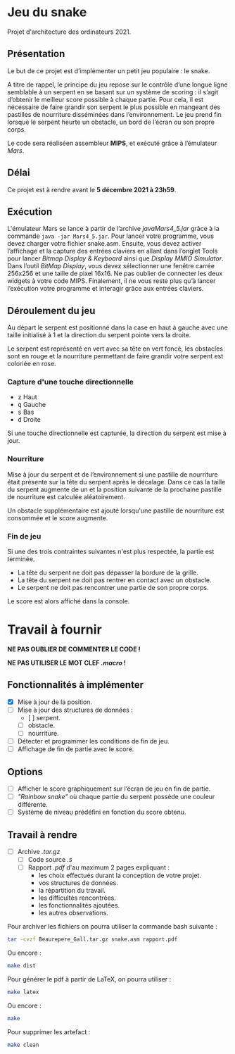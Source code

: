 # Jeu du snake

Projet d'architecture des ordinateurs 2021.

## Présentation

Le but de ce projet est d’implémenter un petit jeu populaire : le snake.

A titre de rappel, le principe du jeu repose sur le contrôle d’une longue ligne semblable à un serpent en se basant sur un système de scoring : il s’agit d’obtenir le meilleur score possible à chaque partie.
Pour cela, il est nécessaire de faire grandir son serpent le plus possible en mangeant des pastilles de nourriture disséminées dans l’environnement. Le jeu prend fin lorsque le serpent heurte un obstacle, un bord de l’écran ou son propre corps.

Le code sera réaliséen assembleur **MIPS**, et exécuté grâce à l’émulateur _Mars_.

## Délai

Ce projet est à rendre avant le **5 décembre 2021 à 23h59**.

## Exécution

L'émulateur Mars se lance à partir de l’archive _javaMars4\_5.jar_ grâce à la commande `java -jar Mars4_5.jar`. Pour lancer votre programme, vous devez charger votre fichier snake.asm. Ensuite, vous devez activer l’affichage et la capture des entrées claviers en allant dans l’onglet Tools pour lancer _Bitmap Display & Keyboard_ ainsi que _Display MMIO Simulator_. Dans l’outil _BitMap Display_, vous devez sélectionner une fenêtre carrée 256x256 et une taille de pixel 16x16. Ne pas oublier de connecter les deux widgets à votre code MIPS. Finalement, il ne vous reste plus qu’à lancer l’exécution votre programme et interagir grâce aux entrées claviers.

## Déroulement du jeu

Au départ le serpent est positionné dans la case en haut à gauche avec une taille initialisé à 1 et la direction du serpent pointe vers la droite.

Le serpent est représenté en vert avec sa tête en vert foncé, les obstacles sont en rouge et la nourriture permettant de faire grandir votre serpent est coloriée en rose.

### Capture d'une touche directionnelle

- <kbd>z</kbd> Haut
- <kbd>q</kbd> Gauche
- <kbd>s</kbd> Bas
- <kbd>d</kbd> Droite

Si une touche directionnelle est capturée, la direction du serpent est mise à jour.

### Nourriture

Mise à jour du serpent et de l’environnement si une pastille de nourriture était présente sur la tête du serpent après le décalage. Dans ce cas la taille du serpent augmente de un et la position suivante de la prochaine pastille de nourriture est calculée aléatoirement.

Un obstacle supplémentaire est ajouté lorsqu'une pastille de nourriture est consommée et le score augmente.

### Fin de jeu

Si une des trois contraintes suivantes n'est plus respectée, la partie est terminée.

- La tête du serpent ne doit pas dépasser la bordure de la grille.
- La tête du serpent ne doit pas rentrer en contact avec un obstacle.
- Le serpent ne doit pas rencontrer une partie de son propre corps.

Le score est alors affiché dans la console.

# Travail à fournir

**NE PAS OUBLIER DE COMMENTER LE CODE !**

**NE PAS UTILISER LE MOT CLEF _.macro_ !**

## Fonctionnalités à implémenter

- [x] Mise à jour de la position.
- [ ] Mise à jour des structures de données :
  - [ ] serpent.
  - [ ] obstacle.
  - [ ] nourriture.
- [ ] Détecter et programmer les conditions de fin de jeu.
- [ ] Affichage de fin de partie avec le score.

## Options

- [ ] Afficher le score graphiquement sur l’écran de jeu en fin de partie.
- [ ] _"Rainbow snake"_ où chaque partie du serpent possède une couleur différente.
- [ ] Système de niveau prédéfini en fonction du score obtenu.

## Travail à rendre

- [ ] Archive _.tar.gz_
  - [ ] Code source _.s_
  - [ ] Rapport _.pdf_ d'au maximum 2 pages expliquant :
    - les choix effectués durant la conception de votre projet.
    - vos structures de données.
    - la répartition du travail.
    - les difficultés rencontrées.
    - les fonctionnalités ajoutées.
    - les autres observations.

Pour archiver les fichiers on pourra utiliser la commande bash suivante :

```bash
tar -cvzf Beaurepere_Gall.tar.gz snake.asm rapport.pdf
```

Ou encore :

```bash
make dist
```

Pour générer le pdf à partir de LaTeX, on pourra utiliser :

```bash
make latex
```

Ou encore :

```bash
make
```

Pour supprimer les artefact :

```bash
make clean
```